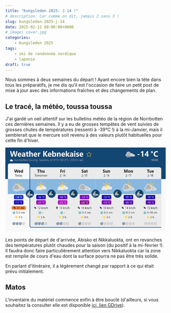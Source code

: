 ```yaml
---
title: "Kungsleden 2025: J-14 !"
# description: Car comme on dit, jamais 2 sans 3 !
slug: kungsleden-2025-j-14
date: 2025-02-12 00:00:00+0000
# image: cover.jpg
categories:
    - Kungsleden 2025
tags:
    - ski de randonnée nordique
    - laponie
draft: true
---
```


Nous sommes à deux semaines du départ ! Ayant encore bien la tête dans tous les préparatifs, je me dis qu'il est l'occasion de faire un petit post de mise à jour avec des informations fraîches et des changements de plan.

## Le tracé, la météo, toussa toussa

J'ai gardé un oeil attentif sur les bulletins météo de la région de Norrbotten ces dernières semaines. Il y a eu de grosses tempêtes de vent suivies de grosses chutes de températures (ressenti à -39°C !) à la mi-Janvier, mais il semblerait que le mercure soit revenu à des valeurs plutôt habituelles pour cette fin d'hiver.

![meteo-kebnekaise](img/kungsleden2025-j-14/meteo-kebnekaise.png)

Les points de départ de d'arrivée, Abisko et Nikkaluokta, ont en revanches des températures plutôt chaudes pour la saison (du positif à la mi-février !). Il faudra donc faire particulièrement attention vers Nikkaluokta car la zone est remplie de cours d'eau dont la surface pourra ne pas être très solide.

En parlant d'itinéraire, il a légèrement changé par rapport à ce qui était prévu initialement.

## Matos

L'inventaire du matériel commence enfin à être bouclé (d'ailleurs, si vous souhaitez la consulter elle est disponible [ici, lien GDrive](https://docs.google.com/spreadsheets/d/1H1vyY4eelERqGjWTFHPDrObs2t3koI9KZ9nz9gVGsUA/edit?gid=1088995634#gid=1088995634)).